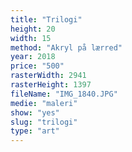 ```yaml
---
title: "Trilogi"
height: 20
width: 15
method: "Akryl på lærred"
year: 2018
price: "500"
rasterWidth: 2941
rasterHeight: 1397
fileName: "IMG_1840.JPG"
medie: "maleri"
show: "yes"
slug: "trilogi"
type: "art"
---
```

